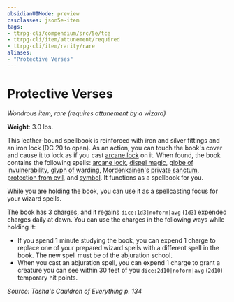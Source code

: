 ```yaml
---
obsidianUIMode: preview
cssclasses: json5e-item
tags:
- ttrpg-cli/compendium/src/5e/tce
- ttrpg-cli/item/attunement/required
- ttrpg-cli/item/rarity/rare
aliases: 
- "Protective Verses"
---
```

# Protective Verses
*Wondrous item, rare (requires attunement by a wizard)*  


**Weight**: 3.0 lbs.

This leather-bound spellbook is reinforced with iron and silver fittings and an iron lock (DC 20 to open). As an action, you can touch the book's cover and cause it to lock as if you cast [arcane lock](3-Compendium/spells/arcane-lock-xphb.md) on it. When found, the book contains the following spells: [arcane lock](3-Compendium/spells/arcane-lock-xphb.md), [dispel magic](3-Compendium/spells/dispel-magic-xphb.md), [globe of invulnerability](3-Compendium/spells/globe-of-invulnerability-xphb.md), [glyph of warding](3-Compendium/spells/glyph-of-warding-xphb.md), [Mordenkainen's private sanctum](3-Compendium/spells/mordenkainens-private-sanctum-xphb.md), [protection from evil](3-Compendium/spells/protection-from-evil-and-good-xphb.md), and [symbol](3-Compendium/spells/symbol-xphb.md). It functions as a spellbook for you.

While you are holding the book, you can use it as a spellcasting focus for your wizard spells.

The book has 3 charges, and it regains `dice:1d3|noform|avg` (`1d3`) expended charges daily at dawn. You can use the charges in the following ways while holding it:

- If you spend 1 minute studying the book, you can expend 1 charge to replace one of your prepared wizard spells with a different spell in the book. The new spell must be of the abjuration school.  
- When you cast an abjuration spell, you can expend 1 charge to grant a creature you can see within 30 feet of you `dice:2d10|noform|avg` (`2d10`) temporary hit points.  

*Source: Tasha's Cauldron of Everything p. 134*